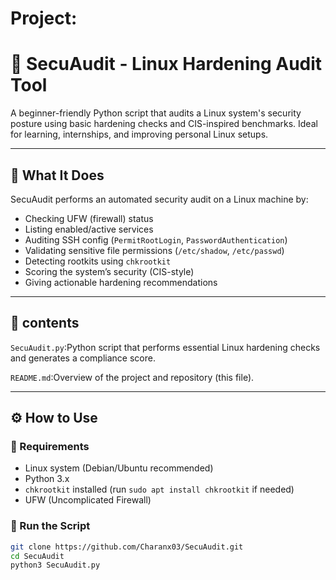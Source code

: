 # Project:

# 🔐 SecuAudit - Linux Hardening Audit Tool

A beginner-friendly Python script that audits a Linux system's security posture using basic hardening checks and CIS-inspired benchmarks. Ideal for learning, internships, and improving personal Linux setups.

---

## 🧠 What It Does

SecuAudit performs an automated security audit on a Linux machine by:

-  Checking UFW (firewall) status
-  Listing enabled/active services
-  Auditing SSH config (`PermitRootLogin`, `PasswordAuthentication`)
-  Validating sensitive file permissions (`/etc/shadow`, `/etc/passwd`)
-  Detecting rootkits using `chkrootkit`
-  Scoring the system’s security (CIS-style)
-  Giving actionable hardening recommendations

---

## 📁 contents
`SecuAudit.py`:Python script that performs essential Linux hardening checks and generates a compliance score.

`README.md`:Overview of the project and repository (this file).

---
## ⚙️ How to Use

### 🔧 Requirements

- Linux system (Debian/Ubuntu recommended)
- Python 3.x
- `chkrootkit` installed (run `sudo apt install chkrootkit` if needed)
- UFW (Uncomplicated Firewall)

### 🚀 Run the Script
```bash
git clone https://github.com/Charanx03/SecuAudit.git
cd SecuAudit
python3 SecuAudit.py
```
